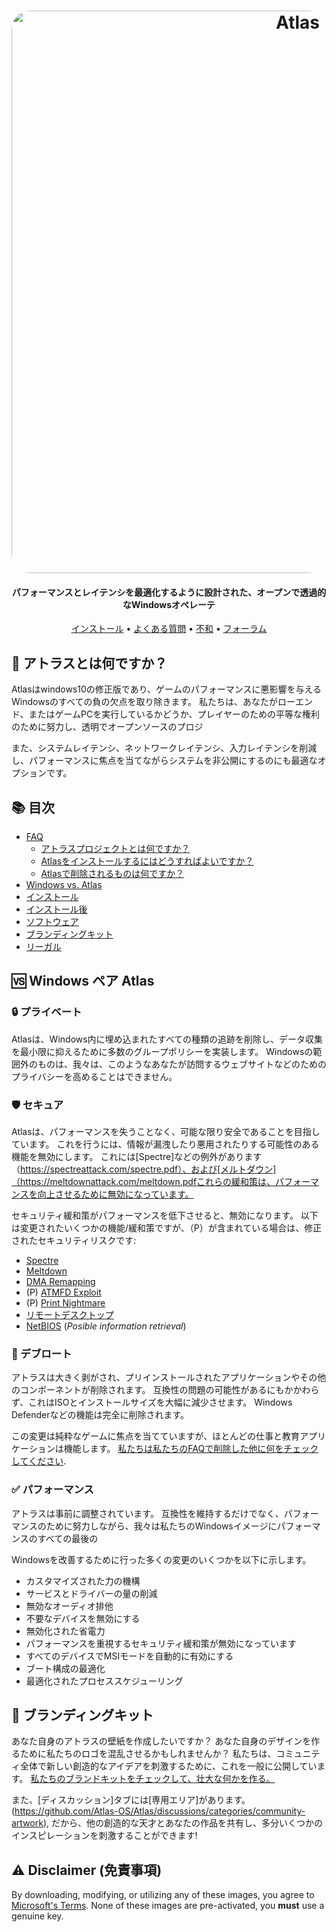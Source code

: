 <h1 align="center">
  <a href="http://atlasos.net"><img src="https://cdn.jsdelivr.net/gh/Atlas-OS/Atlas@main/img/banner.png" alt="Atlas" width="900" style="border-radius: 30px"></a>
</h1>

<h4 align="center">パフォーマンスとレイテンシを最適化するように設計された、オープンで透過的なWindowsオペレーテ</h4>

<p align="center">
  <a href="https://github.com/Atlas-OS/Atlas/wiki/2.-Installing">インストール</a>
  •
  <a href="https://github.com/Atlas-OS/Atlas/wiki/1.-FAQ#contents">よくある質問</a>
  •
  <a href="https://discord.com/servers/atlas-795710270000332800" target="_blank">不和</a>
  •
  <a href="https://forum.atlasos.net">フォーラム</a>
</p>

## 🤔 **アトラスとは何ですか？**

Atlasはwindows10の修正版であり、ゲームのパフォーマンスに悪影響を与えるWindowsのすべての負の欠点を取り除きます。 私たちは、あなたがローエンド、またはゲームPCを実行しているかどうか、プレイヤーのための平等な権利のために努力し、透明でオープンソースのプロジ

また、システムレイテンシ、ネットワークレイテンシ、入力レイテンシを削減し、パフォーマンスに焦点を当てながらシステムを非公開にするのにも最適なオプションです。

## 📚 **目次**

- [FAQ](https://github.com/Atlas-OS/Atlas/wiki/1.-FAQ)
  - [アトラスプロジェクトとは何ですか？](https://github.com/Atlas-OS/Atlas/wiki/1.-FAQ#11-what-is-the-atlas-project)
  - [Atlasをインストールするにはどうすればよいですか？](https://github.com/Atlas-OS/Atlas/wiki/1.-FAQ#12-how-do-i-install-atlas-os)
  - [Atlasで削除されるものは何ですか？](https://github.com/Atlas-OS/Atlas/wiki/1.-FAQ#13-whats-removed-in-atlas-os)
- <a href="#windows-vs-atlas">Windows vs. Atlas</a>
- [インストール](https://github.com/Atlas-OS/Atlas/wiki/2.-Installing)
- [インストール後](https://github.com/Atlas-OS/Atlas/wiki/3.-Post-Install)
- [ソフトウェア](https://github.com/Atlas-OS/Atlas/wiki/4.-Software)
- [ブランディングキット](https://raw.githubusercontent.com/Atlas-OS/Atlas/main/img/brand-kit.zip)
- [リーガル](https://github.com/Atlas-OS/Atlas/wiki/Legal)

## 🆚 **Windows ペア Atlas**

### 🔒 プライベート
Atlasは、Windows内に埋め込まれたすべての種類の追跡を削除し、データ収集を最小限に抑えるために多数のグループポリシーを実装します。 Windowsの範囲外のものは、我々は、このようなあなたが訪問するウェブサイトなどのためのプライバシーを高めることはできません。

### 🛡️ セキュア
Atlasは、パフォーマンスを失うことなく、可能な限り安全であることを目指しています。 これを行うには、情報が漏洩したり悪用されたりする可能性のある機能を無効にします。 これには[Spectre]などの例外があります（https://spectreattack.com/spectre.pdf）、および[メルトダウン]（https://meltdownattack.com/meltdown.pdfこれらの緩和策は、パフォーマンスを向上させるために無効になっています。

セキュリティ緩和策がパフォーマンスを低下させると、無効になります。
以下は変更されたいくつかの機能/緩和策ですが、（P）が含まれている場合は、修正されたセキュリティリスクです:

- [Spectre](https://spectreattack.com/spectre.pdf)
- [Meltdown](https://meltdownattack.com/meltdown.pdf)
- [DMA Remapping](https://docs.microsoft.com/en-us/windows/security/information-protection/kernel-dma-protection-for-thunderbolt)
- (P) [ATMFD Exploit](https://msrc.microsoft.com/update-guide/en-US/vulnerability/CVE-2020-1020)
- (P) [Print Nightmare](https://us-cert.cisa.gov/ncas/current-activity/2021/06/30/printnightmare-critical-windows-print-spooler-vulnerability)
- [リモートデスクトップ](https://cve.mitre.org/cgi-bin/cvekey.cgi?keyword=Windows+Remote+Desktop)
- [NetBIOS](https://en.wikipedia.org/wiki/NetBIOS) (*Posible information retrieval*)

### 🚀 デブロート
アトラスは大きく剥がされ、プリインストールされたアプリケーションやその他のコンポーネントが削除されます。 互換性の問題の可能性があるにもかかわらず、これはISOとインストールサイズを大幅に減少させます。 Windows Defenderなどの機能は完全に削除されます。 

この変更は純粋なゲームに焦点を当てていますが、ほとんどの仕事と教育アプリケーションは機能します。 [私たちは私たちのFAQで削除した他に何をチェックしてください](https://github.com/Atlas-OS/Atlas/wiki/1.-FAQ#13-whats-removed-in-atlas-os).

### ✅ パフォーマンス
アトラスは事前に調整されています。 互換性を維持するだけでなく、パフォーマンスのために努力しながら、我々は私たちのWindowsイメージにパフォーマンスのすべての最後の 

Windowsを改善するために行った多くの変更のいくつかを以下に示します。

- カスタマイズされた力の機構
- サービスとドライバーの量の削減
- 無効なオーディオ排他
- 不要なデバイスを無効にする
- 無効化された省電力
- パフォーマンスを重視するセキュリティ緩和策が無効になっています
- すべてのデバイスでMSIモードを自動的に有効にする
- ブート構成の最適化
- 最適化されたプロセススケジューリング

## 🎨 ブランディングキット
あなた自身のアトラスの壁紙を作成したいですか？ あなた自身のデザインを作るために私たちのロゴを混乱させるかもしれませんか？ 私たちは、コミュニティ全体で新しい創造的なアイデアを刺激するために、これを一般に公開しています。 [私たちのブランドキットをチェックして、壮大な何かを作る。](https://cdn.jsdelivr.net/gh/Atlas-OS/Atlas@main/img/brand-kit.zip)

また、[ディスカッション]タブには[専用エリア]があります。(https://github.com/Atlas-OS/Atlas/discussions/categories/community-artwork), だから、他の創造的な天才とあなたの作品を共有し、多分いくつかのインスピレーションを刺激することができます!

## ⚠️ Disclaimer (免責事項)
By downloading, modifying, or utilizing any of these images, you agree to [Microsoft's Terms](https://www.microsoft.com/en-us/Useterms/Retail/Windows/10/UseTerms_Retail_Windows_10_English.htm). None of these images are pre-activated, you **must** use a genuine key.
